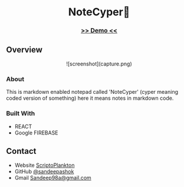 <!-- Please update value in the {}  -->

<h1 align="center">NoteCyper📝</h1>

<div align="center">
  <h3>
    <a href="https://notes-app-b06d8.web.app/">
     >> Demo <<
    </a>   
  </h3>
</div>


<!-- OVERVIEW -->

## Overview

<p align="center">![screenshot](capture.png)</p>

### About
  This is markdown enabled notepad called 'NoteCyper' (cyper meaning coded version of something) here it means notes in markdown code. 

### Built With

<!-- This section should list any major frameworks that you built your project using. Here are a few examples.-->

- REACT
- Google FIREBASE


## Contact

- Website [ScriptoPlankton](https://sandeep.netlify.app/)
- GitHub [@sandeepashok](https://github.com/sandeepashok)
- Gmail [Sandeep98a@gmail.com](sandeep98a@gmail.com)


